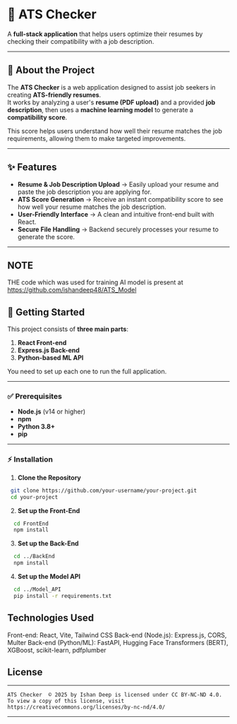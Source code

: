 # 📌 ATS Checker

A **full-stack application** that helps users optimize their resumes by checking their compatibility with a job description.

---

## 📄 About the Project
The **ATS Checker** is a web application designed to assist job seekers in creating **ATS-friendly resumes**.  
It works by analyzing a user's **resume (PDF upload)** and a provided **job description**, then uses a **machine learning model** to generate a **compatibility score**.  

This score helps users understand how well their resume matches the job requirements, allowing them to make targeted improvements.

---

## ✨ Features
- **Resume & Job Description Upload** → Easily upload your resume and paste the job description you are applying for.  
- **ATS Score Generation** → Receive an instant compatibility score to see how well your resume matches the job description.  
- **User-Friendly Interface** → A clean and intuitive front-end built with React.  
- **Secure File Handling** → Backend securely processes your resume to generate the score.  

---
## NOTE
THE code which was used for training AI model is present at https://github.com/ishandeep48/ATS_Model 


## 🚀 Getting Started
This project consists of **three main parts**:  
1. **React Front-end**  
2. **Express.js Back-end**  
3. **Python-based ML API**  

You need to set up each one to run the full application.

---

### ✅ Prerequisites
- **Node.js** (v14 or higher)  
- **npm**  
- **Python 3.8+**  
- **pip**  

---

### ⚡ Installation

1. **Clone the Repository**
  ```bash
   git clone https://github.com/your-username/your-project.git
   cd your-project
  ```
2. **Set up the Front-End**
  ```bash
    cd FrontEnd
    npm install
  ```
3. **Set up the Back-End**
```bash
  cd ../BackEnd
  npm install
```
4. **Set up the Model API**
```bash
  cd ../Model_API
  pip install -r requirements.txt
```

## Technologies Used
Front-end: React, Vite, Tailwind CSS
Back-end (Node.js): Express.js, CORS, Multer
Back-end (Python/ML): FastAPI, Hugging Face Transformers (BERT), XGBoost, scikit-learn, pdfplumber


## License
***
    ATS Checker  © 2025 by Ishan Deep is licensed under CC BY-NC-ND 4.0. To view a copy of this license, visit https://creativecommons.org/licenses/by-nc-nd/4.0/
***


